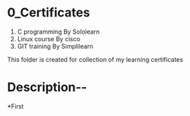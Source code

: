 # 0_Certificates
   1. C programming By Sololearn
   2. Linux course By cisco
   3. GIT training By Simplilearn

This folder is created for collection of my learning certificates

# Description--
 *First
